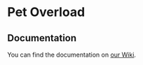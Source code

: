# Pet Overload

## Documentation

You can find the documentation on [our Wiki](https://github.com/AdamScoggins/pet-overload/wiki).
